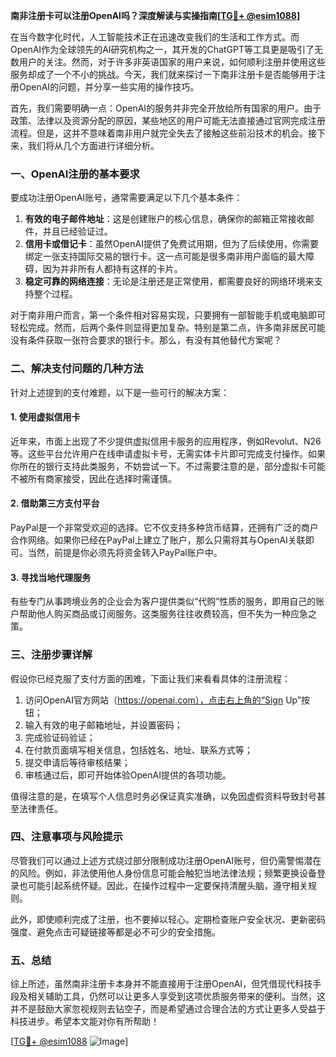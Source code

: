 **南非注册卡可以注册OpenAI吗？深度解读与实操指南[[TG💪+ @esim1088](https://t.me/s/esim1088)]**

在当今数字化时代，人工智能技术正在迅速改变我们的生活和工作方式。而OpenAI作为全球领先的AI研究机构之一，其开发的ChatGPT等工具更是吸引了无数用户的关注。然而，对于许多非英语国家的用户来说，如何顺利注册并使用这些服务却成了一个不小的挑战。今天，我们就来探讨一下南非注册卡是否能够用于注册OpenAI的问题，并分享一些实用的操作技巧。

首先，我们需要明确一点：OpenAI的服务并非完全开放给所有国家的用户。由于政策、法律以及资源分配的原因，某些地区的用户可能无法直接通过官网完成注册流程。但是，这并不意味着南非用户就完全失去了接触这些前沿技术的机会。接下来，我们将从几个方面进行详细分析。

### 一、OpenAI注册的基本要求

要成功注册OpenAI账号，通常需要满足以下几个基本条件：
1. **有效的电子邮件地址**：这是创建账户的核心信息，确保你的邮箱正常接收邮件，并且已经验证过。
2. **信用卡或借记卡**：虽然OpenAI提供了免费试用期，但为了后续使用，你需要绑定一张支持国际交易的银行卡。这一点可能是很多南非用户面临的最大障碍，因为并非所有人都持有这样的卡片。
3. **稳定可靠的网络连接**：无论是注册还是正常使用，都需要良好的网络环境来支持整个过程。

对于南非用户而言，第一个条件相对容易实现，只要拥有一部智能手机或电脑即可轻松完成。然而，后两个条件则显得更加复杂。特别是第二点，许多南非居民可能没有条件获取一张符合要求的银行卡。那么，有没有其他替代方案呢？

### 二、解决支付问题的几种方法

针对上述提到的支付难题，以下是一些可行的解决方案：

#### 1. 使用虚拟信用卡
近年来，市面上出现了不少提供虚拟信用卡服务的应用程序，例如Revolut、N26等。这些平台允许用户在线申请虚拟卡号，无需实体卡片即可完成支付操作。如果你所在的银行支持此类服务，不妨尝试一下。不过需要注意的是，部分虚拟卡可能不被所有商家接受，因此在选择时需谨慎。

#### 2. 借助第三方支付平台
PayPal是一个非常受欢迎的选择。它不仅支持多种货币结算，还拥有广泛的商户合作网络。如果你已经在PayPal上建立了账户，那么只需将其与OpenAI关联即可。当然，前提是你必须先将资金转入PayPal账户中。

#### 3. 寻找当地代理服务
有些专门从事跨境业务的企业会为客户提供类似“代购”性质的服务，即用自己的账户帮助他人购买商品或订阅服务。这类服务往往收费较高，但不失为一种应急之策。

### 三、注册步骤详解

假设你已经克服了支付方面的困难，下面让我们来看看具体的注册流程：

1. 访问OpenAI官方网站（https://openai.com），点击右上角的“Sign Up”按钮；
2. 输入有效的电子邮箱地址，并设置密码；
3. 完成验证码验证；
4. 在付款页面填写相关信息，包括姓名、地址、联系方式等；
5. 提交申请后等待审核结果；
6. 审核通过后，即可开始体验OpenAI提供的各项功能。

值得注意的是，在填写个人信息时务必保证真实准确，以免因虚假资料导致封号甚至法律责任。

### 四、注意事项与风险提示

尽管我们可以通过上述方式绕过部分限制成功注册OpenAI账号，但仍需警惕潜在的风险。例如，非法使用他人身份信息可能会触犯当地法律法规；频繁更换设备登录也可能引起系统怀疑。因此，在操作过程中一定要保持清醒头脑，遵守相关规则。

此外，即使顺利完成了注册，也不要掉以轻心。定期检查账户安全状况、更新密码强度、避免点击可疑链接等都是必不可少的安全措施。

### 五、总结

综上所述，虽然南非注册卡本身并不能直接用于注册OpenAI，但凭借现代科技手段及相关辅助工具，仍然可以让更多人享受到这项优质服务带来的便利。当然，这并不是鼓励大家忽视规则去钻空子，而是希望通过合理合法的方式让更多人受益于科技进步。希望本文能对你有所帮助！

[[TG💪+ @esim1088](https://t.me/s/esim1088) ![Image](https://i.postimg.cc/4NQfJmqS/Snipaste-2025-05-13-00-14-12.png)]